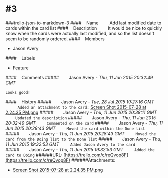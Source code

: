 # #3
###trello-json-to-markdown-3
####&nbsp;&nbsp;&nbsp;&nbsp;Name
&nbsp;&nbsp;&nbsp;&nbsp;&nbsp;&nbsp;&nbsp;&nbsp;Add last modified date to cards within the card list
####&nbsp;&nbsp;&nbsp;&nbsp;Description
&nbsp;&nbsp;&nbsp;&nbsp;&nbsp;&nbsp;&nbsp;&nbsp;It would be nice to quickly know when the cards were actually last modified, and so the list doesn't seem to be randomly ordered.
####&nbsp;&nbsp;&nbsp;&nbsp;Members
* Jason Avery

####&nbsp;&nbsp;&nbsp;&nbsp;Labels
* Feature

####&nbsp;&nbsp;&nbsp;&nbsp;Comments
#####&nbsp;&nbsp;&nbsp;&nbsp;&nbsp;&nbsp;&nbsp;&nbsp;Jason Avery - *Thu, 11 Jun 2015 20:32:49 GMT*
```
Looks good!
```
####&nbsp;&nbsp;&nbsp;&nbsp;History
#####&nbsp;&nbsp;&nbsp;&nbsp;&nbsp;&nbsp;&nbsp;&nbsp;Jason Avery - *Tue, 28 Jul 2015 19:27:16 GMT*
&nbsp;&nbsp;&nbsp;&nbsp;&nbsp;&nbsp;&nbsp;&nbsp;`
Added an attachment to the card:`
[Screen Shot 2015-07-28 at 2.24.35 PM.png](https://trello-attachments.s3.amazonaws.com/5579e2652aaef9c774e6bb80/879x796/381ec8a5a2eb4362ab0299e9d9119342/Screen_Shot_2015-07-28_at_2.24.35_PM.png)
#####&nbsp;&nbsp;&nbsp;&nbsp;&nbsp;&nbsp;&nbsp;&nbsp;Jason Avery - *Thu, 11 Jun 2015 20:38:11 GMT*
&nbsp;&nbsp;&nbsp;&nbsp;&nbsp;&nbsp;&nbsp;&nbsp;`
Updated the description
`
#####&nbsp;&nbsp;&nbsp;&nbsp;&nbsp;&nbsp;&nbsp;&nbsp;Jason Avery - *Thu, 11 Jun 2015 20:32:49 GMT*
&nbsp;&nbsp;&nbsp;&nbsp;&nbsp;&nbsp;&nbsp;&nbsp;`
Commented on the card
`
#####&nbsp;&nbsp;&nbsp;&nbsp;&nbsp;&nbsp;&nbsp;&nbsp;Jason Avery - *Thu, 11 Jun 2015 20:28:43 GMT*
&nbsp;&nbsp;&nbsp;&nbsp;&nbsp;&nbsp;&nbsp;&nbsp;`
Moved the card within the Done list
`
#####&nbsp;&nbsp;&nbsp;&nbsp;&nbsp;&nbsp;&nbsp;&nbsp;Jason Avery - *Thu, 11 Jun 2015 20:28:43 GMT*
&nbsp;&nbsp;&nbsp;&nbsp;&nbsp;&nbsp;&nbsp;&nbsp;`
Moved the card from the Doing list to the Done list
`
#####&nbsp;&nbsp;&nbsp;&nbsp;&nbsp;&nbsp;&nbsp;&nbsp;Jason Avery - *Thu, 11 Jun 2015 19:32:53 GMT*
&nbsp;&nbsp;&nbsp;&nbsp;&nbsp;&nbsp;&nbsp;&nbsp;`
Added Jason Avery to the card
`
#####&nbsp;&nbsp;&nbsp;&nbsp;&nbsp;&nbsp;&nbsp;&nbsp;Jason Avery - *Thu, 11 Jun 2015 19:32:53 GMT*
&nbsp;&nbsp;&nbsp;&nbsp;&nbsp;&nbsp;&nbsp;&nbsp;`
Added the card to Doing
`
######URL: [https://trello.com/c/reQvop8F](https://trello.com/c/reQvop8F)
######Attachments:
* [Screen Shot 2015-07-28 at 2.24.35 PM.png](https://trello-attachments.s3.amazonaws.com/5579e2652aaef9c774e6bb80/879x796/381ec8a5a2eb4362ab0299e9d9119342/Screen_Shot_2015-07-28_at_2.24.35_PM.png)
